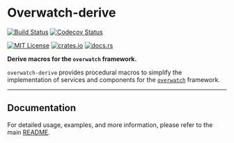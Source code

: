 [mit-badge]: https://img.shields.io/github/license/logos-co/Overwatch?style=for-the-badge

[mit-url]: https://github.com/logos-co/Overwatch/blob/main/LICENSE

[actions-badge]: https://img.shields.io/github/actions/workflow/status/logos-co/Overwatch/main.yml?style=for-the-badge&logo=github

[actions-url]: https://github.com/logos-co/Overwatch/actions/workflows/main.yml?query=workflow%3ACI+branch%3Amain

[codecov-badge]: https://img.shields.io/codecov/c/github/logos-co/Overwatch?style=for-the-badge&logo=codecov

[codecov-url]: https://codecov.io/github/logos-co/Overwatch

[crates-badge]: https://img.shields.io/crates/v/overwatch-derive.svg?style=for-the-badge&color=fc8d62&logo=rust

[crates-url]: https://crates.io/crates/overwatch-derive

[docs-badge]: https://img.shields.io/docsrs/overwatch-derive?style=for-the-badge&logo=docs.rs

[docs-url]: https://docs.rs/overwatch-derive

# Overwatch-derive

[![Build Status][actions-badge]][actions-url]
[![Codecov Status][codecov-badge]][codecov-url]

[![MIT License][mit-badge]][mit-url]
[![crates.io][crates-badge]][crates-url]
[![docs.rs][docs-badge]][docs-url]

**Derive macros for the `overwatch` framework.**

`overwatch-derive` provides procedural macros to simplify the implementation of services and components for the [
`overwatch`](https://github.com/logos-co/Overwatch) framework.

---

## Documentation

For detailed usage, examples, and more information, please refer to the
main [README](https://github.com/logos-co/Overwatch/blob/main/README.md).
